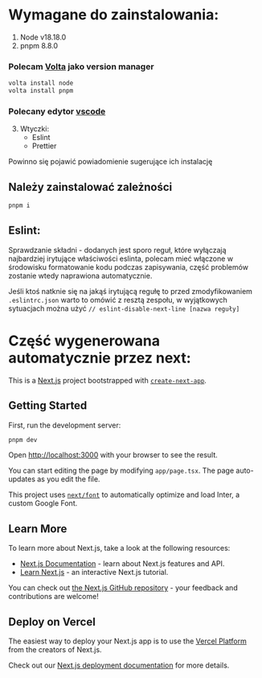 # Wymagane do zainstalowania:

1. Node v18.18.0
2. pnpm 8.8.0

### Polecam [Volta](https://docs.volta.sh/guide/getting-started) jako version manager

```bash
volta install node
volta install pnpm
```

### Polecany edytor [vscode](https://code.visualstudio.com/)

3. Wtyczki:
   - Eslint
   - Prettier

Powinno się pojawić powiadomienie sugerujące ich instalację

## Należy zainstalować zależności

```bash
pnpm i
```

## Eslint:

Sprawdzanie składni - dodanych jest sporo reguł, które wyłączają najbardziej irytujące właściwości eslinta, polecam mieć włączone w środowisku formatowanie kodu podczas zapisywania, część problemów zostanie wtedy naprawiona automatycznie.

Jeśli ktoś natknie się na jakąś irytującą regułę to przed zmodyfikowaniem `.eslintrc.json` warto to omówić z resztą zespołu, w wyjątkowych sytuacjach można użyć `// eslint-disable-next-line [nazwa reguły]`

# Część wygenerowana automatycznie przez next:

This is a [Next.js](https://nextjs.org/) project bootstrapped with [`create-next-app`](https://github.com/vercel/next.js/tree/canary/packages/create-next-app).

## Getting Started

First, run the development server:

```bash
pnpm dev
```

Open [http://localhost:3000](http://localhost:3000) with your browser to see the result.

You can start editing the page by modifying `app/page.tsx`. The page auto-updates as you edit the file.

This project uses [`next/font`](https://nextjs.org/docs/basic-features/font-optimization) to automatically optimize and load Inter, a custom Google Font.

## Learn More

To learn more about Next.js, take a look at the following resources:

- [Next.js Documentation](https://nextjs.org/docs) - learn about Next.js features and API.
- [Learn Next.js](https://nextjs.org/learn) - an interactive Next.js tutorial.

You can check out [the Next.js GitHub repository](https://github.com/vercel/next.js/) - your feedback and contributions are welcome!

## Deploy on Vercel

The easiest way to deploy your Next.js app is to use the [Vercel Platform](https://vercel.com/new?utm_medium=default-template&filter=next.js&utm_source=create-next-app&utm_campaign=create-next-app-readme) from the creators of Next.js.

Check out our [Next.js deployment documentation](https://nextjs.org/docs/deployment) for more details.
